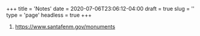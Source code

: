 +++
title = 'Notes'
date = 2020-07-06T23:06:12-04:00
draft = true
slug = ''
type = 'page'
headless = true
+++

1. https://www.santafenm.gov/monuments 

